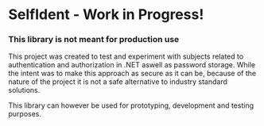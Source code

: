 # SelfIdent - Work in Progress!

### This library is not meant for production use
This project was created to test and experiment with subjects related to authentication and authorization in .NET aswell as password storage. 
While the intent was to make this approach as secure as it can be, because of the nature of the project it is not a safe alternative to industry standard solutions.

This library can however be used for prototyping, development and testing purposes.